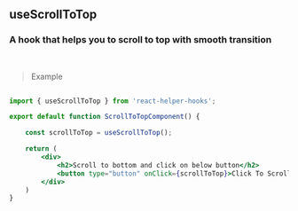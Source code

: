 ## useScrollToTop

### A hook that helps you to scroll to top with smooth transition

<br />

> Example

```jsx
 
import { useScrollToTop } from 'react-helper-hooks';

export default function ScrollToTopComponent() {

    const scrollToTop = useScrollToTop();

    return (
        <div>
            <h2>Scroll to bottom and click on below button</h2>
            <button type="button" onClick={scrollToTop}>Click To Scroll To Top</button>
        </div>
    )
}

```
